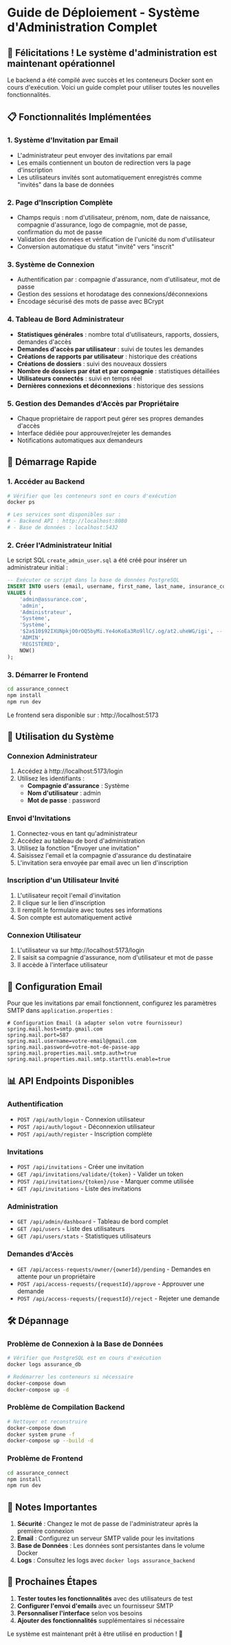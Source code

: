 # Guide de Déploiement - Système d'Administration Complet

## 🎉 Félicitations ! Le système d'administration est maintenant opérationnel

Le backend a été compilé avec succès et les conteneurs Docker sont en cours d'exécution. Voici un guide complet pour utiliser toutes les nouvelles fonctionnalités.

## 📋 Fonctionnalités Implémentées

### 1. **Système d'Invitation par Email**
- L'administrateur peut envoyer des invitations par email
- Les emails contiennent un bouton de redirection vers la page d'inscription
- Les utilisateurs invités sont automatiquement enregistrés comme "invités" dans la base de données

### 2. **Page d'Inscription Complète**
- Champs requis : nom d'utilisateur, prénom, nom, date de naissance, compagnie d'assurance, logo de compagnie, mot de passe, confirmation du mot de passe
- Validation des données et vérification de l'unicité du nom d'utilisateur
- Conversion automatique du statut "invité" vers "inscrit"

### 3. **Système de Connexion**
- Authentification par : compagnie d'assurance, nom d'utilisateur, mot de passe
- Gestion des sessions et horodatage des connexions/déconnexions
- Encodage sécurisé des mots de passe avec BCrypt

### 4. **Tableau de Bord Administrateur**
- **Statistiques générales** : nombre total d'utilisateurs, rapports, dossiers, demandes d'accès
- **Demandes d'accès par utilisateur** : suivi de toutes les demandes
- **Créations de rapports par utilisateur** : historique des créations
- **Créations de dossiers** : suivi des nouveaux dossiers
- **Nombre de dossiers par état et par compagnie** : statistiques détaillées
- **Utilisateurs connectés** : suivi en temps réel
- **Dernières connexions et déconnexions** : historique des sessions

### 5. **Gestion des Demandes d'Accès par Propriétaire**
- Chaque propriétaire de rapport peut gérer ses propres demandes d'accès
- Interface dédiée pour approuver/rejeter les demandes
- Notifications automatiques aux demandeurs

## 🚀 Démarrage Rapide

### 1. **Accéder au Backend**
```bash
# Vérifier que les conteneurs sont en cours d'exécution
docker ps

# Les services sont disponibles sur :
# - Backend API : http://localhost:8080
# - Base de données : localhost:5432
```

### 2. **Créer l'Administrateur Initial**
Le script SQL `create_admin_user.sql` a été créé pour insérer un administrateur initial :

```sql
-- Exécuter ce script dans la base de données PostgreSQL
INSERT INTO users (email, username, first_name, last_name, insurance_company, password, role, status, created_at) 
VALUES (
    'admin@assurance.com',
    'admin',
    'Administrateur',
    'Système',
    'Système',
    '$2a$10$92IXUNpkjO0rOQ5byMi.Ye4oKoEa3Ro9llC/.og/at2.uheWG/igi', -- mot de passe: 'password'
    'ADMIN',
    'REGISTERED',
    NOW()
);
```

### 3. **Démarrer le Frontend**
```bash
cd assurance_connect
npm install
npm run dev
```

Le frontend sera disponible sur : http://localhost:5173

## 📱 Utilisation du Système

### **Connexion Administrateur**
1. Accédez à http://localhost:5173/login
2. Utilisez les identifiants :
   - **Compagnie d'assurance** : Système
   - **Nom d'utilisateur** : admin
   - **Mot de passe** : password

### **Envoi d'Invitations**
1. Connectez-vous en tant qu'administrateur
2. Accédez au tableau de bord d'administration
3. Utilisez la fonction "Envoyer une invitation"
4. Saisissez l'email et la compagnie d'assurance du destinataire
5. L'invitation sera envoyée par email avec un lien d'inscription

### **Inscription d'un Utilisateur Invité**
1. L'utilisateur reçoit l'email d'invitation
2. Il clique sur le lien d'inscription
3. Il remplit le formulaire avec toutes ses informations
4. Son compte est automatiquement activé

### **Connexion Utilisateur**
1. L'utilisateur va sur http://localhost:5173/login
2. Il saisit sa compagnie d'assurance, nom d'utilisateur et mot de passe
3. Il accède à l'interface utilisateur

## 🔧 Configuration Email

Pour que les invitations par email fonctionnent, configurez les paramètres SMTP dans `application.properties` :

```properties
# Configuration Email (à adapter selon votre fournisseur)
spring.mail.host=smtp.gmail.com
spring.mail.port=587
spring.mail.username=votre-email@gmail.com
spring.mail.password=votre-mot-de-passe-app
spring.mail.properties.mail.smtp.auth=true
spring.mail.properties.mail.smtp.starttls.enable=true
```

## 📊 API Endpoints Disponibles

### **Authentification**
- `POST /api/auth/login` - Connexion utilisateur
- `POST /api/auth/logout` - Déconnexion utilisateur
- `POST /api/auth/register` - Inscription complète

### **Invitations**
- `POST /api/invitations` - Créer une invitation
- `GET /api/invitations/validate/{token}` - Valider un token
- `POST /api/invitations/{token}/use` - Marquer comme utilisée
- `GET /api/invitations` - Liste des invitations

### **Administration**
- `GET /api/admin/dashboard` - Tableau de bord complet
- `GET /api/users` - Liste des utilisateurs
- `GET /api/users/stats` - Statistiques utilisateurs

### **Demandes d'Accès**
- `GET /api/access-requests/owner/{ownerId}/pending` - Demandes en attente pour un propriétaire
- `POST /api/access-requests/{requestId}/approve` - Approuver une demande
- `POST /api/access-requests/{requestId}/reject` - Rejeter une demande

## 🛠️ Dépannage

### **Problème de Connexion à la Base de Données**
```bash
# Vérifier que PostgreSQL est en cours d'exécution
docker logs assurance_db

# Redémarrer les conteneurs si nécessaire
docker-compose down
docker-compose up -d
```

### **Problème de Compilation Backend**
```bash
# Nettoyer et reconstruire
docker-compose down
docker system prune -f
docker-compose up --build -d
```

### **Problème de Frontend**
```bash
cd assurance_connect
npm install
npm run dev
```

## 📝 Notes Importantes

1. **Sécurité** : Changez le mot de passe de l'administrateur après la première connexion
2. **Email** : Configurez un serveur SMTP valide pour les invitations
3. **Base de Données** : Les données sont persistantes dans le volume Docker
4. **Logs** : Consultez les logs avec `docker logs assurance_backend`

## 🎯 Prochaines Étapes

1. **Tester toutes les fonctionnalités** avec des utilisateurs de test
2. **Configurer l'envoi d'emails** avec un fournisseur SMTP
3. **Personnaliser l'interface** selon vos besoins
4. **Ajouter des fonctionnalités** supplémentaires si nécessaire

Le système est maintenant prêt à être utilisé en production ! 🚀
